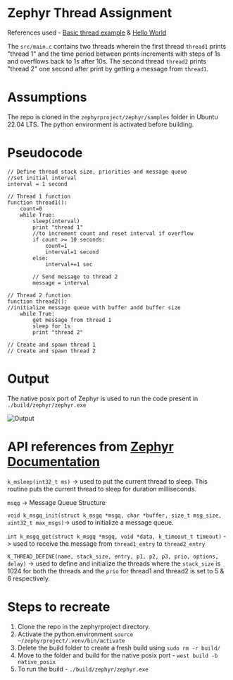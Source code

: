 # Zephyr Thread Assignment 
References used - [Basic thread example](https://github.com/zephyrproject-rtos/zephyr/blob/main/samples/basic/threads) & [Hello World](https://github.com/zephyrproject-rtos/zephyr/tree/main/samples/hello_world)

The `src/main.c` contains two threads wherein the first thread `thread1` prints "thread 1" and the time period between prints increments with steps of 1s and overflows back to 1s after 10s. The second thread `thread2` prints "thread 2" one second after print by getting a message from `thread1`.

# Assumptions
The repo is cloned in the `zephyrproject/zephyr/samples` folder in Ubuntu 22.04 LTS.
The python environment is activated before building.


# Pseudocode 
```
// Define thread stack size, priorities and message queue
//set initial interval
interval = 1 second

// Thread 1 function
function thread1():
    count=0
    while True:
        sleep(interval)
        print "thread 1"
        //to increment count and reset interval if overflow
        if count >= 10 seconds:
            count=1
            interval=1 second
        else:
            interval+=1 sec

        // Send message to thread 2
        message = interval

// Thread 2 function
function thread2():
//initialize message queue with buffer andd buffer size
    while True:
        get message from thread 1
        sleep for 1s
        print "thread 2"

// Create and spawn thread 1 
// Create and spawn thread 2

```


# Output
The native posix port of Zephyr is used to run the code present in `./build/zephyr/zephyr.exe`

![Output](https://github.com/va1labh/ZephyrThreadEx/blob/main/output.png)



# API references from [Zephyr Documentation](https://docs.zephyrproject.org/latest/index.html)
`k_msleep(int32_t ms)` -> used to put the current thread to sleep. This routine puts the current thread to sleep for duration milliseconds.

`msqg` -> Message Queue Structure

`void k_msgq_init(struct k_msgq *msgq, char *buffer, size_t msg_size, uint32_t max_msgs)`-> used to initialize a message queue.

`int k_msgq_get(struct k_msgq *msgq, void *data, k_timeout_t timeout)` -> used to receive the message from `thread1_entry` to `thread2_entry`

`K_THREAD_DEFINE(name, stack_size, entry, p1, p2, p3, prio, options, delay)` -> used to define and initialize the threads where the `stack_size` is 1024 for both the threads and the `prio` for thread1 and thread2 is set to 5 & 6 respectively.

# Steps to recreate
1. Clone the repo in the zephyrproject directory.
2. Activate the python environment `source ~/zephyrproject/.venv/bin/activate`
3. Delete the build folder to create a fresh build using `sudo rm -r build/`
4. Move to the folder and build for the native posix port - `west build -b native_posix`
5. To run the build - `./build/zephyr/zephyr.exe`
